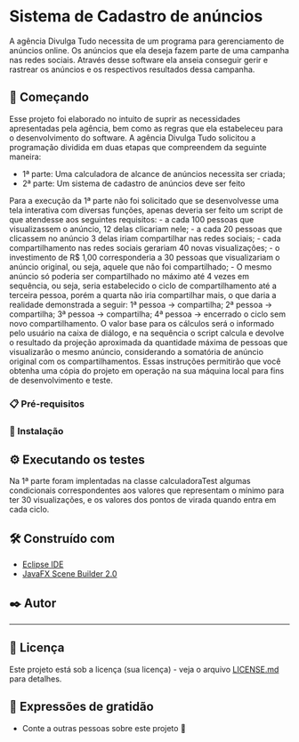 # Sistema de Cadastro de anúncios

A agência Divulga Tudo necessita de um programa para gerenciamento de anúncios online. Os anúncios que ela deseja fazem parte de uma campanha nas redes sociais. Através desse software ela anseia conseguir gerir e rastrear os anúncios e os respectivos resultados dessa campanha.

## 🚀 Começando

Esse projeto foi elaborado no intuito de suprir as necessidades apresentadas pela agência, bem como as regras que ela estabeleceu para o desenvolvimento do software.
A agência Divulga Tudo solicitou a programação dividida em duas etapas que compreendem da seguinte maneira:
- 1ª parte: Uma calculadora de alcance de anúncios necessita ser criada;
- 2ª parte: Um sistema de cadastro de anúncios deve ser feito

Para a execução da 1ª parte não foi solicitado que se desenvolvesse uma tela interativa com diversas funções, apenas deveria ser feito um script de que atendesse aos seguintes requisitos:
	- a cada 100 pessoas que visualizassem o anúncio, 12 delas clicariam nele;
	- a cada 20 pessoas que clicassem no anúncio 3 delas iriam compartilhar nas redes sociais;
	- cada compartilhamento nas redes sociais gerariam  40 novas visualizações;
	- o investimento de R$ 1,00 corresponderia a 30 pessoas que visualizariam o anúncio original, ou seja, aquele que não foi compartilhado;
	- O mesmo anúncio só poderia ser compartilhado no máximo até 4 vezes em sequência, ou seja, seria estabelecido o ciclo de compartilhamento até a terceira pessoa, porém a quarta não iria compartilhar mais, o que daria a realidade demonstrada a seguir:
	1ª pessoa -> compartilha;
	2ª pessoa -> compartilha;
	3ª pessoa -> compartilha;
	4ª pessoa -> encerrado o ciclo sem novo compartilhamento.
O valor base para os cálculos será o informado pelo usuário na caixa de diálogo, e na sequência o script calcula e devolve o resultado da projeção aproximada da quantidade máxima de pessoas que visualizarão o mesmo anúncio, considerando a somatória de anúncio original com os compartilhamentos.
Essas instruções permitirão que você obtenha uma cópia do projeto em operação na sua máquina local para fins de desenvolvimento e teste.

### 📋 Pré-requisitos



### 🔧 Instalação



## ⚙️ Executando os testes

Na 1ª parte foram implentadas na classe calculadoraTest algumas condicionais correspondentes aos valores que representam o mínimo para ter 30 visualizações, e os valores dos pontos de virada quando entra em cada ciclo.


## 🛠️ Construído com

* [Eclipse IDE](https://www.eclipse.org/downloads/download.php?file=/oomph/epp/2021-06/R/eclipse-inst-jre-win64.exe)
* [JavaFX Scene Builder 2.0]( https://www.oracle.com/java/technologies/javafxscenebuilder-1x-archive-downloads.html)


## ✒️ Autor

-----


## 📄 Licença

Este projeto está sob a licença (sua licença) - veja o arquivo [LICENSE.md](https://github.com/usuario/projeto/licenca) para detalhes.

## 🎁 Expressões de gratidão

* Conte a outras pessoas sobre este projeto 📢
